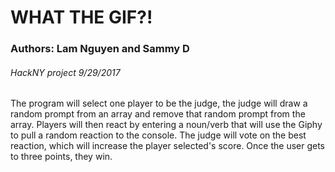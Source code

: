 # WHAT THE GIF?!
### Authors: Lam Nguyen and Sammy D
###### HackNY project 9/29/2017
The program will select one player to be the judge,
the judge will draw a random prompt from an array and
remove that random prompt from the array. Players will then
react by entering a noun/verb that will use the Giphy to pull a random reaction to the console. The judge will vote on the best reaction, which will increase the player selected's score. Once the
user gets to three points, they win.

